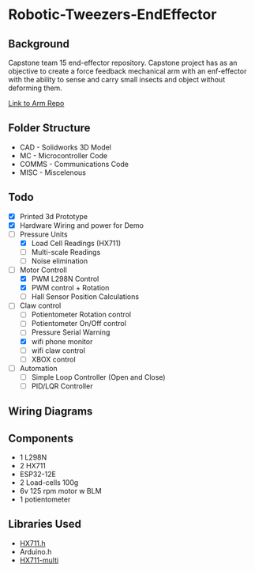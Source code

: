 # Robotic-Tweezers-EndEffector

## Background
Capstone team 15 end-effector repository.
Capstone project has as an objective to create a force feedback mechanical arm with an enf-effector with the ability to sense and carry small insects and object without deforming them.

[Link to Arm Repo](https://github.com/JakeCronin1997/robot-tweezers)

## Folder Structure
- CAD - Solidworks 3D Model
- MC - Microcontroller Code
- COMMS - Communications Code
- MISC - Miscelenous



## Todo
- [x] Printed 3d Prototype
- [x] Hardware Wiring and power for Demo
- [ ] Pressure Units
    - [x] Load Cell Readings (HX711)
    - [ ] Multi-scale Readings
    - [ ] Noise elimination
- [ ] Motor Controll
    - [x] PWM L298N Control
    - [x] PWM control + Rotation
    - [ ] Hall Sensor Position Calculations
- [ ] Claw control
    - [ ] Potientometer Rotation control
    - [ ] Potientometer On/Off control
    - [ ] Pressure Serial Warning
    - [x] wifi phone monitor
    - [ ] wifi claw control
    - [ ] XBOX control
- [ ] Automation
    - [ ] Simple Loop Controller (Open and Close)
    - [ ] PID/LQR Controller

## Wiring Diagrams

## Components
- 1 L298N
- 2 HX711
- ESP32-12E
- 2 Load-cells 100g
- 6v 125 rpm motor w BLM
- 1 potientometer

## Libraries Used
- [HX711.h](https://github.com/bogde/HX711)
- Arduino.h
- [HX711-multi](https://github.com/compugician/HX711-multi)
